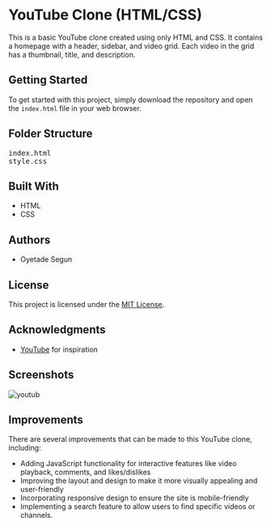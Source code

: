 <h1>YouTube Clone (HTML/CSS)</h1>

<p>This is a basic YouTube clone created using only HTML and CSS. It contains a homepage with a header, sidebar, and video grid. Each video in the grid has a thumbnail, title, and description.</p>

<h2>Getting Started</h2>

<p>To get started with this project, simply download the repository and open the <code>index.html</code> file in your web browser.</p>

<h2>Folder Structure</h2>

<pre>
index.html
style.css
</pre>

<h2>Built With</h2>

<ul>
  <li>HTML</li>
  <li>CSS</li>
</ul>

<h2>Authors</h2>

<ul>
  <li>Oyetade Segun</li>
</ul>

<h2>License</h2>

<p>This project is licensed under the <a href="https://opensource.org/licenses/MIT">MIT License</a>.</p>

<h2>Acknowledgments</h2>

<ul>
  <li><a href="https://www.youtube.com/">YouTube</a> for inspiration</li>
</ul>

<h2>Screenshots</h2>

![youtub](https://user-images.githubusercontent.com/21319815/228581715-5ef194d6-83ed-459b-9563-595a30892942.PNG)


<h2>Improvements</h2>

<p>There are several improvements that can be made to this YouTube clone, including:</p>

<ul>
  <li>Adding JavaScript functionality for interactive features like video playback, comments, and likes/dislikes</li>
  <li>Improving the layout and design to make it more visually appealing and user-friendly</li>
  <li>Incorporating responsive design to ensure the site is mobile-friendly</li>
  <li>Implementing a search feature to allow users to find specific videos or channels.</li>
</ul>
